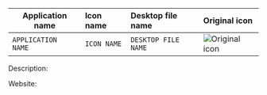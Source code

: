 | Application name | Icon name | Desktop file name | Original icon |
| --- | :-- | :-- | :-- |
| `APPLICATION NAME`| `ICON NAME` | `DESKTOP FILE NAME` | ![Original icon](https://avatars3.githubusercontent.com/u/5593384?v=3&s=96)|

Description:

Website:
